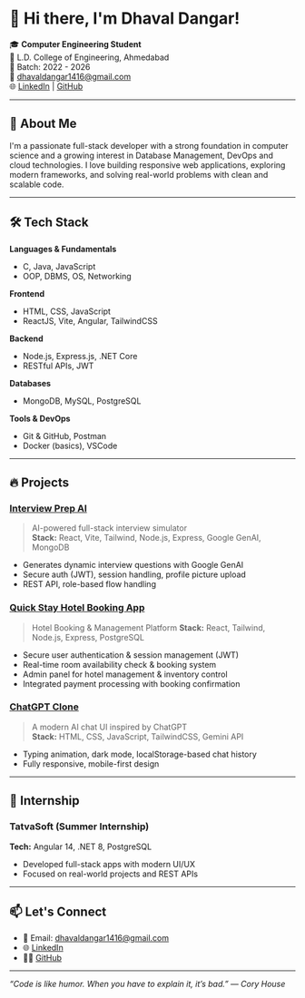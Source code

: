 # 👋 Hi there, I'm Dhaval Dangar!

🎓 **Computer Engineering Student**  
📍 L.D. College of Engineering, Ahmedabad  
📅 Batch: 2022 - 2026  
📧 dhavaldangar1416@gmail.com   
🌐 [LinkedIn](https://www.linkedin.com/in/dhaval-dangar-6793a1257) | [GitHub](https://github.com/dhaval4133)

---

## 🚀 About Me

I'm a passionate full-stack developer with a strong foundation in computer science and a growing interest in Database Management, DevOps and cloud technologies. I love building responsive web applications, exploring modern frameworks, and solving real-world problems with clean and scalable code.

---

## 🛠️ Tech Stack

**Languages & Fundamentals**
- C, Java, JavaScript  
- OOP, DBMS, OS, Networking

**Frontend**
- HTML, CSS, JavaScript  
- ReactJS, Vite, Angular, TailwindCSS

**Backend**
- Node.js, Express.js, .NET Core  
- RESTful APIs, JWT

**Databases**
- MongoDB, MySQL, PostgreSQL

**Tools & DevOps**
- Git & GitHub, Postman  
- Docker (basics), VSCode  

---

## 🔥 Projects

### [Interview Prep AI](https://github.com/dhaval4133/InterviewPrepAI)
> AI-powered full-stack interview simulator  
**Stack:** React, Vite, Tailwind, Node.js, Express, Google GenAI, MongoDB  
- Generates dynamic interview questions with Google GenAI  
- Secure auth (JWT), session handling, profile picture upload  
- REST API, role-based flow handling

### [Quick Stay Hotel Booking App](https://github.com/dhaval4133/Hotel-Booking.git)
> Hotel Booking & Management Platform
**Stack:** React, Tailwind, Node.js, Express, PostgreSQL
- Secure user authentication & session management (JWT)
- Real-time room availability check & booking system
- Admin panel for hotel management & inventory control
- Integrated payment processing with booking confirmation


### [ChatGPT Clone](https://github.com/dhaval4133/Chatgpt-Clone)
> A modern AI chat UI inspired by ChatGPT  
**Stack:** HTML, CSS, JavaScript, TailwindCSS, Gemini API  
- Typing animation, dark mode, localStorage-based chat history  
- Fully responsive, mobile-first design

---

## 💼 Internship

### TatvaSoft (Summer Internship)
**Tech:** Angular 14, .NET 8, PostgreSQL  
- Developed full-stack apps with modern UI/UX  
- Focused on real-world projects and REST APIs

---


## 📫 Let's Connect

- 📧 Email: dhavaldangar1416@gmail.com  
- 🌐 [LinkedIn](https://www.linkedin.com/in/dhaval-dangar-6793a1257)  
- 🧑‍💻 [GitHub](https://github.com/dhaval4133)

---

_“Code is like humor. When you have to explain it, it’s bad.” — Cory House_

